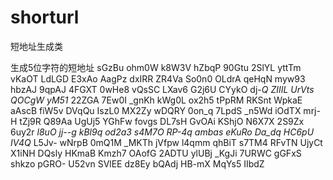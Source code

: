 # shorturl
短地址生成类

生成5位字符的短地址
sGzBu
ohm0W
k8W3V
hZbqP
90Gtu
2SlYL
yttTm
vKaOT
LdLGD
E3xAo
AagPz
dxIRR
ZR4Va
So0n0
OLdrA
qeHqN
myw93
hbzAJ
9qpAJ
4FGXT
0wHe8
vQsSC
LXav6
G2j6U
CYykO
dj-_Q
ZIIIL
UrVts
QOCgW
yM51_
22ZGA
7Ew0I
_gnKh
kWg0L
ox2h5
tPpRM
RKSnt
WpkaE
aAscB
fiW5v
DVqQu
IszL0
MX2Zy
wDQRY
0on_q
7LpdS
_n5Wd
iOdTX
mrj-H
tZj9R
Q89Aa
UgUj5
YGhFw
fovgs
DL7sH
GvOAi
KShjO
N6X7X
2S9Zx
6uy2r
_l8uO
jj--g
kBl9q
od2a3
s4M7O
RP-4q
ambas
eKuRo
Da_dq
HC6pU
IV4Q_
L5Jv-
wNrpB
0mQ1M
_MKTh
jVfpw
l4qmm
qhBiT
s7TM4
RFvTN
UjyCt
X1iNH
DQsly
HKmaB
Kmzh7
OAofG
2ADTU
ylUBj
_KgJi
7URWC
gGFxS
shkzo
pGRO-
U52vn
SVlEE
dz8Ey
bQAdj
HB-mX
MqYs5
IIbdZ
